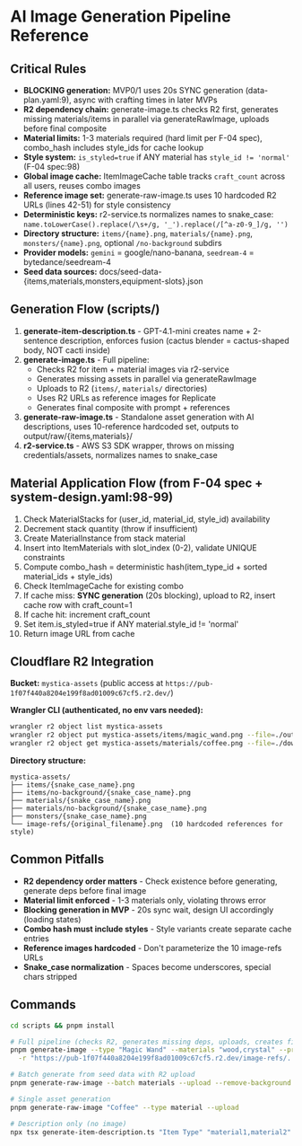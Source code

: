 # AI Image Generation Pipeline Reference

## Critical Rules

- **BLOCKING generation:** MVP0/1 uses 20s SYNC generation (data-plan.yaml:9), async with crafting times in later MVPs
- **R2 dependency chain:** generate-image.ts checks R2 first, generates missing materials/items in parallel via generateRawImage, uploads before final composite
- **Material limits:** 1-3 materials required (hard limit per F-04 spec), combo_hash includes style_ids for cache lookup
- **Style system:** `is_styled=true` if ANY material has `style_id != 'normal'` (F-04 spec:98)
- **Global image cache:** ItemImageCache table tracks `craft_count` across all users, reuses combo images
- **Reference image set:** generate-raw-image.ts uses 10 hardcoded R2 URLs (lines 42-51) for style consistency
- **Deterministic keys:** r2-service.ts normalizes names to snake_case: `name.toLowerCase().replace(/\s+/g, '_').replace(/[^a-z0-9_]/g, '')`
- **Directory structure:** `items/{name}.png`, `materials/{name}.png`, `monsters/{name}.png`, optional `/no-background` subdirs
- **Provider models:** `gemini` = google/nano-banana, `seedream-4` = bytedance/seedream-4
- **Seed data sources:** docs/seed-data-{items,materials,monsters,equipment-slots}.json

## Generation Flow (scripts/)

1. **generate-item-description.ts** - GPT-4.1-mini creates name + 2-sentence description, enforces fusion (cactus blender = cactus-shaped body, NOT cacti inside)
2. **generate-image.ts** - Full pipeline:
   - Checks R2 for item + material images via r2-service
   - Generates missing assets in parallel via generateRawImage
   - Uploads to R2 (`items/`, `materials/` directories)
   - Uses R2 URLs as reference images for Replicate
   - Generates final composite with prompt + references
3. **generate-raw-image.ts** - Standalone asset generation with AI descriptions, uses 10-reference hardcoded set, outputs to output/raw/{items,materials}/
4. **r2-service.ts** - AWS S3 SDK wrapper, throws on missing credentials/assets, normalizes names to snake_case

## Material Application Flow (from F-04 spec + system-design.yaml:98-99)

1. Check MaterialStacks for (user_id, material_id, style_id) availability
2. Decrement stack quantity (throw if insufficient)
3. Create MaterialInstance from stack material
4. Insert into ItemMaterials with slot_index (0-2), validate UNIQUE constraints
5. Compute combo_hash = deterministic hash(item_type_id + sorted material_ids + style_ids)
6. Check ItemImageCache for existing combo
7. If cache miss: **SYNC generation** (20s blocking), upload to R2, insert cache row with craft_count=1
8. If cache hit: increment craft_count
9. Set item.is_styled=true if ANY material.style_id != 'normal'
10. Return image URL from cache

## Cloudflare R2 Integration

**Bucket:** `mystica-assets` (public access at `https://pub-1f07f440a8204e199f8ad01009c67cf5.r2.dev/`)

**Wrangler CLI (authenticated, no env vars needed):**
```bash
wrangler r2 object list mystica-assets
wrangler r2 object put mystica-assets/items/magic_wand.png --file=./output.png
wrangler r2 object get mystica-assets/materials/coffee.png --file=./download.png
```

**Directory structure:**
```
mystica-assets/
├── items/{snake_case_name}.png
├── items/no-background/{snake_case_name}.png
├── materials/{snake_case_name}.png
├── materials/no-background/{snake_case_name}.png
├── monsters/{snake_case_name}.png
└── image-refs/{original_filename}.png  (10 hardcoded references for style)
```

## Common Pitfalls

- **R2 dependency order matters** - Check existence before generating, generate deps before final image
- **Material limit enforced** - 1-3 materials only, violating throws error
- **Blocking generation in MVP** - 20s sync wait, design UI accordingly (loading states)
- **Combo hash must include styles** - Style variants create separate cache entries
- **Reference images hardcoded** - Don't parameterize the 10 image-refs URLs
- **Snake_case normalization** - Spaces become underscores, special chars stripped

## Commands

```bash
cd scripts && pnpm install

# Full pipeline (checks R2, generates missing deps, uploads, creates final image)
pnpm generate-image --type "Magic Wand" --materials "wood,crystal" --provider gemini \
  -r "https://pub-1f07f440a8204e199f8ad01009c67cf5.r2.dev/image-refs/..."

# Batch generate from seed data with R2 upload
pnpm generate-raw-image --batch materials --upload --remove-background

# Single asset generation
pnpm generate-raw-image "Coffee" --type material --upload

# Description only (no image)
npx tsx generate-item-description.ts "Item Type" "material1,material2"
```
